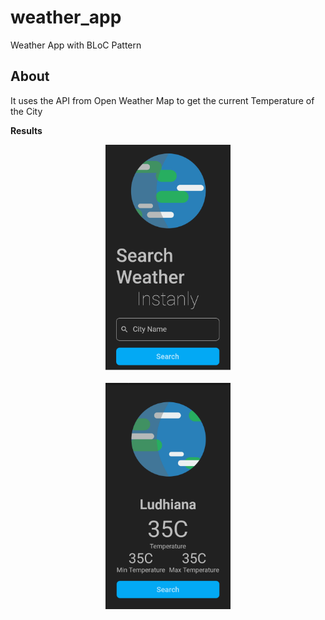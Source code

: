 # weather_app

Weather App with BLoC Pattern

## About

It uses the API from Open Weather Map to get the current Temperature of the City

**Results**
<center>
<img src="./screenshots/flutter_01.png" width="200">

<br>
<br>
<img src="./screenshots/flutter_02.png" width="200">
</center>

